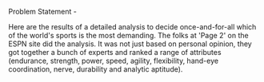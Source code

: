 Problem Statement - 

Here are the results of a detailed analysis to decide once-and-for-all which of the world's sports is the most demanding. 
The folks at 'Page 2' on the ESPN site did the analysis. It was not just based on personal opinion, they got together a bunch of experts and ranked a 
range of attributes (endurance, strength, power, speed, agility, flexibility, hand-eye coordination, nerve, durability and analytic aptitude).
